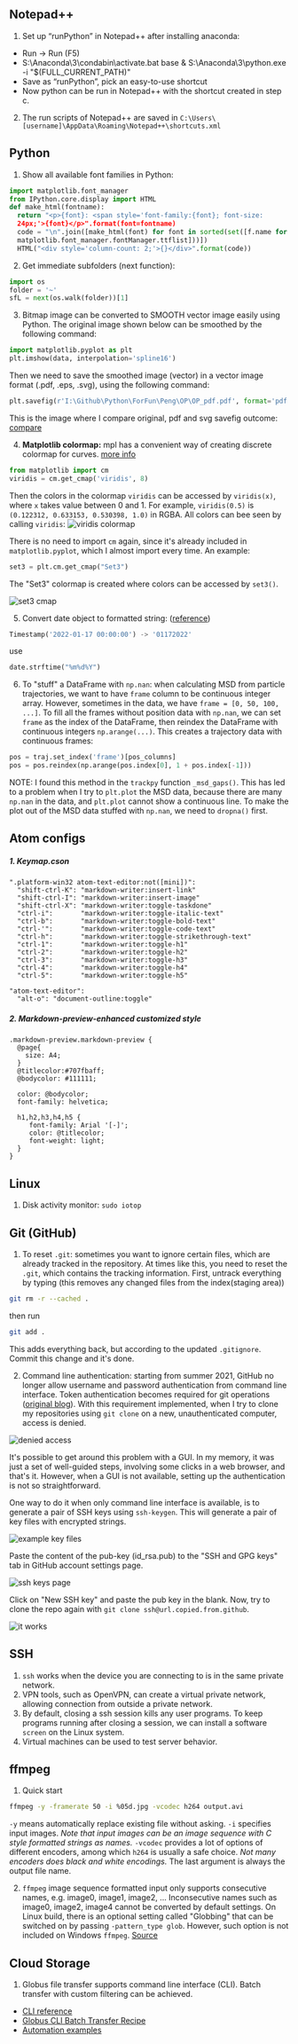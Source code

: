 ## Notepad++
1. Set up “runPython” in Notepad++ after installing anaconda:
  - Run -> Run (F5)
  - S:\Anaconda\3\condabin\activate.bat base & S:\Anaconda\3\python.exe -i "$(FULL_CURRENT_PATH)"
  - Save as “runPython”, pick an easy-to-use shortcut
  - Now python can be run in Notepad++ with the shortcut created in step c.
2. The run scripts of Notepad++ are saved in `C:\Users\[username]\AppData\Roaming\Notepad++\shortcuts.xml`

## Python
1. Show all available font families in Python:
```python
import matplotlib.font_manager
from IPython.core.display import HTML
def make_html(fontname):
  return "<p>{font}: <span style='font-family:{font}; font-size:
  24px;'>{font}</p>".format(font=fontname)
  code = "\n".join([make_html(font) for font in sorted(set([f.name for f in
  matplotlib.font_manager.fontManager.ttflist]))])
  HTML("<div style='column-count: 2;'>{}</div>".format(code))
```

2. Get immediate subfolders (next function):
```python
import os
folder = '~'
sfL = next(os.walk(folder))[1]
```

3. Bitmap image can be converted to SMOOTH vector image easily using Python. The original
image shown below can be smoothed by the following command:
```python
import matplotlib.pyplot as plt
plt.imshow(data, interpolation='spline16')
```
Then we need to save the smoothed image (vector) in a vector image format (.pdf, .eps, .svg),
using the following command:
```python
plt.savefig(r'I:\Github\Python\ForFun\Peng\OP\OP_pdf.pdf', format='pdf')
```
This is the image where I compare original, pdf and svg savefig outcome:
[compare](img/svg-pdf-compare.pdf)

4. **Matplotlib colormap:** mpl has a convenient way of creating discrete colormap for curves. [more info](https://matplotlib.org/stable/tutorials/colors/colormap-manipulation.html)
```python
from matplotlib import cm
viridis = cm.get_cmap('viridis', 8)
```
Then the colors in the colormap `viridis` can be accessed by `viridis(x)`, where `x` takes value between 0 and 1. For example, `viridis(0.5)` is `(0.122312, 0.633153, 0.530398, 1.0)` in RGBA. All colors can bee seen by calling `viridis`:
![viridis colormap](https://zloverty.github.io/code/notes/img/viridis.png)

There is no need to import `cm` again, since it's already included in `matplotlib.pyplot`, which I almost import every time. An example:
```python
set3 = plt.cm.get_cmap("Set3")
```
The "Set3" colormap is created where colors can be accessed by `set3()`.

![set3 cmap](../../images/2022/01/set3-cmap.png)

5. Convert date object to formatted string: ([reference](https://docs.python.org/3/library/datetime.html))
```python
Timestamp('2022-01-17 00:00:00') -> '01172022'
```
use
```python
date.strftime("%m%d%Y")
```

6. To "stuff" a DataFrame with `np.nan`: when calculating MSD from particle trajectories, we want to have `frame` column to be continuous integer array. However, sometimes in the data, we have `frame = [0, 50, 100, ...]`. To fill all the frames without position data with `np.nan`, we can set `frame` as the index of the DataFrame, then reindex the DataFrame with continuous integers `np.arange(...)`. This creates a trajectory data with continuous frames:

```python
pos = traj.set_index('frame')[pos_columns]
pos = pos.reindex(np.arange(pos.index[0], 1 + pos.index[-1]))
```

NOTE: I found this method in the `trackpy` function `_msd_gaps()`. This has led to a problem when I try to `plt.plot` the MSD data, because there are many `np.nan` in the data, and `plt.plot` cannot show a continuous line. To make the plot out of the MSD data stuffed with `np.nan`, we need to `dropna()` first.



## Atom configs
##### 1. Keymap.cson
```CSON
".platform-win32 atom-text-editor:not([mini])":
  "shift-ctrl-K": "markdown-writer:insert-link"
  "shift-ctrl-I": "markdown-writer:insert-image"
  "shift-ctrl-X": "markdown-writer:toggle-taskdone"
  "ctrl-i":       "markdown-writer:toggle-italic-text"
  "ctrl-b":       "markdown-writer:toggle-bold-text"
  "ctrl-'":       "markdown-writer:toggle-code-text"
  "ctrl-h":       "markdown-writer:toggle-strikethrough-text"
  "ctrl-1":       "markdown-writer:toggle-h1"
  "ctrl-2":       "markdown-writer:toggle-h2"
  "ctrl-3":       "markdown-writer:toggle-h3"
  "ctrl-4":       "markdown-writer:toggle-h4"
  "ctrl-5":       "markdown-writer:toggle-h5"

"atom-text-editor":
  "alt-o": "document-outline:toggle"
```

##### 2. Markdown-preview-enhanced customized style
```less
.markdown-preview.markdown-preview {
  @page{
    size: A4;
  }
  @titlecolor:#707fbaff;
  @bodycolor: #111111;

  color: @bodycolor;
  font-family: helvetica;

  h1,h2,h3,h4,h5 {
     font-family: Arial '[-]';
     color: @titlecolor;
     font-weight: light;
  }
}
```
## Linux

1. Disk activity monitor: `sudo iotop`

## Git (GitHub)

1. To reset `.git`: sometimes you want to ignore certain files, which are already tracked in the repository. At times like this, you need to reset the `.git`, which contains the tracking information. First, untrack everything by typing (this removes any changed files from the index(staging area))
```bash
git rm -r --cached .
```
then run
```bash
git add .
```
This adds everything back, but according to the updated `.gitignore`. Commit this change and it's done.

2. Command line authentication: starting from summer 2021, GitHub no longer allow username and password authentication from command line interface. Token authentication becomes required for git operations ([original blog](https://github.blog/2020-12-15-token-authentication-requirements-for-git-operations/)). With this requirement implemented, when I try to clone my repositories using `git clone` on a new, unauthenticated computer, access is denied.

![denied access](../../images/2022/01/denied-access.png)

It's possible to get around this problem with a GUI. In my memory, it was just a set of well-guided steps, involving some clicks in a web browser, and that's it. However, when a GUI is not available, setting up the authentication is not so straightforward.

One way to do it when only command line interface is available, is to generate a pair of SSH keys using `ssh-keygen`. This will generate a pair of key files with encrypted strings.

![example key files](../../images/2022/01/example-key-files.png)

Paste the content of the pub-key (id_rsa.pub) to the "SSH and GPG keys" tab in GitHub account settings page.

![ssh keys page](../../images/2022/01/ssh-keys-page.png)

Click on "New SSH key" and paste the pub key in the blank. Now, try to clone the repo again with `git clone ssh@url.copied.from.github`.

![it works](../../images/2022/01/it-works.png)

## SSH

1. `ssh` works when the device you are connecting to is in the same private network.
2. VPN tools, such as OpenVPN, can create a virtual private network, allowing connection from outside a private network.
3. By default, closing a ssh session kills any user programs. To keep programs running after closing a session, we can install a software `screen` on the Linux system.
4. Virtual machines can be used to test server behavior.

## ffmpeg

1. Quick start
```bash
ffmpeg -y -framerate 50 -i %05d.jpg -vcodec h264 output.avi
```
`-y` means automatically replace existing file without asking. `-i` specifies input images. _Note that input images can be an image sequence with C style formatted strings as names._ `-vcodec` provides a lot of options of different encoders, among which `h264` is usually a safe choice. _Not many encoders does black and white encodings._ The last argument is always the output file name.

2. `ffmpeg` image sequence formatted input only supports consecutive names, e.g. image0, image1, image2, ... Inconsecutive names such as image0, image2, image4 cannot be converted by default settings. On Linux build, there is an optional setting called "Globbing" that can be switched on by passing `-pattern_type glob`. However, such option is not included on Windows `ffmpeg`. [Source](https://video.stackexchange.com/questions/7300/how-to-get-ffmpeg-to-join-non-sequential-image-files-skip-by-3s/7320#7320)

## Cloud Storage
1. Globus file transfer supports command line interface (CLI). Batch transfer with custom filtering can be achieved.
  - [CLI reference](https://docs.globus.org/cli/reference/)
  - [Globus CLI Batch Transfer Recipe](https://www.globus.org/blog/globus-cli-batch-transfer-recipe)
  - [Automation examples](https://github.com/globus/automation-examples#getting-started)
